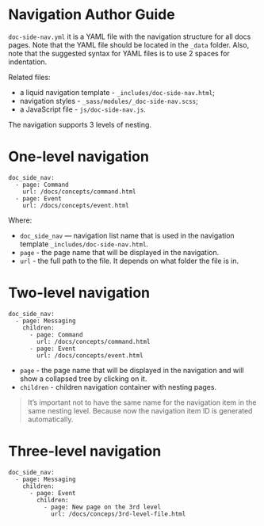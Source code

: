 Navigation Author Guide
======
`doc-side-nav.yml` it is a YAML file with the navigation structure for all docs pages.
Note that the YAML file should be located in the `_data` folder. Also, note that the suggested 
syntax for YAML files is to use 2 spaces for indentation.

Related files:
- a liquid navigation template - `_includes/doc-side-nav.html`;
- navigation styles - `_sass/modules/_doc-side-nav.scss`;
- a JavaScript file - `js/doc-side-nav.js`.

The navigation supports 3 levels of nesting.

# One-level navigation

```
doc_side_nav:
  - page: Command
    url: /docs/concepts/command.html
  - page: Event
    url: /docs/concepts/event.html
```

Where:
- `doc_side_nav` — navigation list name that is used in the navigation template `_includes/doc-side-nav.html`.
- `page` - the page name that will be displayed in the navigation.
- `url` - the full path to the file. It depends on what folder the file is in.

# Two-level navigation

```
doc_side_nav:
  - page: Messaging
    children:
      - page: Command
        url: /docs/concepts/command.html
      - page: Event
        url: /docs/concepts/event.html
```

- `page` - the page name that will be displayed in the navigation and will show a collapsed 
tree by clicking on it.
- `children` - children navigation container with nesting pages.

>It’s important not to have the same name for the navigation item in the same nesting level.
>Because now the navigation item ID is generated automatically.

# Three-level navigation

```
doc_side_nav:
  - page: Messaging
    children:
      - page: Event
        children:
          - page: New page on the 3rd level
            url: /docs/conceps/3rd-level-file.html
```
